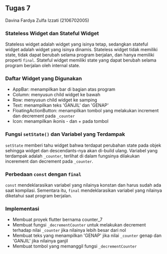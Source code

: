 
## Tugas 7
Davina Fardya Zulfa Izzati (2106702005)

### Stateless Widget dan Stateful Widget
Stateless widget adalah widget yang isinya tetap, sedangkan stateful widget adalah widget yang isinya dinamis.
Stateless widget tidak memiliki state, tidak dapat berubah selama program berjalan, dan hanya memiliki properti `final`.
Stateful widget memiliki state yang dapat berubah selama program berjalan oleh internal state.

### Daftar Widget yang Digunakan
- AppBar: menampilkan bar di bagian atas program
- Column: menyusun child widget ke bawah
- Row: menyusun child widget ke samping
- Text: menampilkan teks 'GANJIL' dan 'GENAP'
- FloatingActionButton: menampilkan tombol yang melakukan increment dan decrement pada `_counter`
- Icon: menampilkan ikonis - dan + pada tombol

### Fungsi `setState()` dan Variabel yang Terdampak
`setState` memberi tahu widget bahwa terdapat perubahan state pada objek sehingga widget dan descendants-nya akan di-build ulang.
Variabel yang terdampak adalah `_counter`, terlihat di dalam fungsinya dilakukan incerement dan decrement pada `_counter`.

### Perbedaan `const` dengan `final`
`const` mendeklarasikan variabel yang nilainya konstan dan harus sudah ada saat kompilasi.
Sementara itu, `final` mendeklarasikan variabel yang nilainya diketahui saat program berjalan.

### Implementasi
- Membuat proyek flutter bernama counter_7
- Membuat fungsi `_decrementCounter` untuk melakukan decrement terhadap nilai `_counter` jika nilainya lebih besar dari nol
- Membuat teks yang menampilkan 'GENAP' jika nilai `_counter` genap dan 'GANJIL' jika nilainya ganjil
- Membuat tombol yang memanggil fungsi `_decrementCounter`